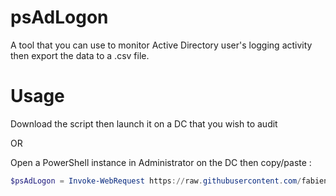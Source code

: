 # psAdLogon
A tool that you can use to monitor Active Directory user's logging activity then export the data to a .csv file.

# Usage

Download the script then launch it on a DC that you wish to audit 

OR

Open a PowerShell instance in Administrator on the DC then copy/paste :

``` powershell
$psAdLogon = Invoke-WebRequest https://raw.githubusercontent.com/fabienchevalier/psAdLogon/main/psAdLogon.ps1 && Invoke-Expression $($psAdLogon.Content)
```





